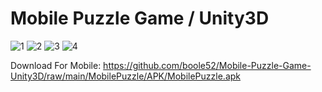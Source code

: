# Mobile Puzzle Game / Unity3D 
![1](https://user-images.githubusercontent.com/64356266/110781623-31040c00-8277-11eb-8f8c-83fadcf57ef4.jpg)
![2](https://user-images.githubusercontent.com/64356266/110781626-319ca280-8277-11eb-8d6c-449ecb031177.jpg)
![3](https://user-images.githubusercontent.com/64356266/110781629-32353900-8277-11eb-9442-a944ec6e80ef.jpg)
![4](https://user-images.githubusercontent.com/64356266/110781633-33666600-8277-11eb-909b-eadd72c1255d.jpg)

Download For Mobile: https://github.com/boole52/Mobile-Puzzle-Game-Unity3D/raw/main/MobilePuzzle/APK/MobilePuzzle.apk
